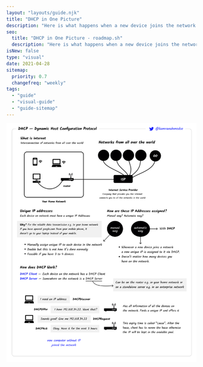 ```yaml
---
layout: "layouts/guide.njk"
title: "DHCP in One Picture"
description: "Here is what happens when a new device joins the network."
seo:
  title: "DHCP in One Picture - roadmap.sh"
  description: "Here is what happens when a new device joins the network."
isNew: false
type: "visual"
date: 2021-04-28
sitemap:
  priority: 0.7
  changefreq: "weekly"
tags:
  - "guide"
  - "visual-guide"
  - "guide-sitemap"
---
```


[![](/assets/guides/dhcp.png)](/assets/guides/dhcp.png)

